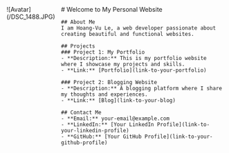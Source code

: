 <div style="display: flex;">
  <div style="flex: 1;">
    ![Avatar](/DSC_1488.JPG)
  </div>
  <div style="flex: 3;">
    <!-- Your other content here -->
    # Welcome to My Personal Website

    ## About Me
    I am Hoang-Vu Le, a web developer passionate about creating beautiful and functional websites.
    
    ## Projects
    ### Project 1: My Portfolio
    - **Description:** This is my portfolio website where I showcase my projects and skills.
    - **Link:** [Portfolio](link-to-your-portfolio)
    
    ### Project 2: Blogging Website
    - **Description:** A blogging platform where I share my thoughts and experiences.
    - **Link:** [Blog](link-to-your-blog)
    
    ## Contact Me
    - **Email:** your-email@example.com
    - **LinkedIn:** [Your LinkedIn Profile](link-to-your-linkedin-profile)
    - **GitHub:** [Your GitHub Profile](link-to-your-github-profile)
  </div>
</div>
